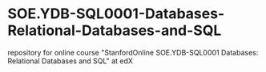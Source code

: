 # SOE.YDB-SQL0001-Databases-Relational-Databases-and-SQL
repository for online course "StanfordOnline SOE.YDB-SQL0001 Databases: Relational Databases and SQL" at edX 
